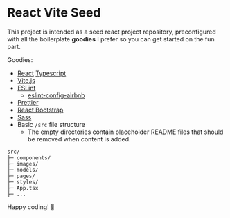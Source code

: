 # React Vite Seed

This project is intended as a seed react project repository, preconfigured with all the boilerplate **goodies** I prefer so you can get started on the fun part.

Goodies:
- [React](https://reactjs.org/) [Typescript](https://www.typescriptlang.org/docs/handbook/react.html)
- [Vite.js](https://vitejs.dev/)
- [ESLint](https://eslint.org/)
    - [eslint-config-airbnb](https://www.npmjs.com/package/eslint-config-airbnb)
- [Prettier](https://prettier.io/)
- [React Bootstrap](https://react-bootstrap.netlify.app/)
- [Sass](https://sass-lang.com/)
- Basic `/src` file structure
  - The empty directories contain placeholder README files that should be removed when content is added.
```
src/
├─ components/
├─ images/
├─ models/
├─ pages/
├─ styles/
├─ App.tsx
├─ ...
```

Happy coding! 🚀